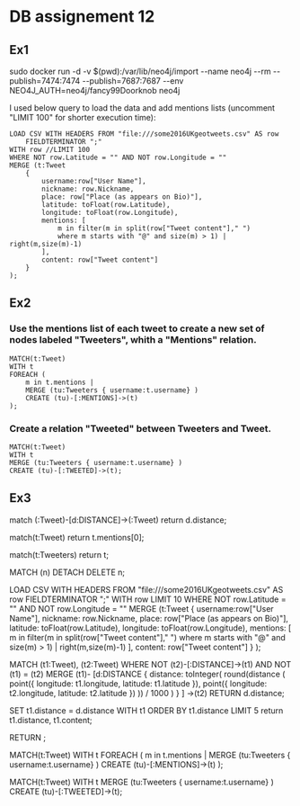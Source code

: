# DB assignement 12

## Ex1

sudo docker run -d -v $(pwd):/var/lib/neo4j/import --name neo4j --rm --publish=7474:7474 --publish=7687:7687 --env NEO4J_AUTH=neo4j/fancy99Doorknob neo4j

I used below query to load the data and add mentions lists (uncomment "LIMIT 100" for shorter execution time):

    LOAD CSV WITH HEADERS FROM "file:///some2016UKgeotweets.csv" AS row 
        FIELDTERMINATOR ";"
    WITH row //LIMIT 100
    WHERE NOT row.Latitude = "" AND NOT row.Longitude = ""
    MERGE (t:Tweet
        {
            username:row["User Name"],
            nickname: row.Nickname,
            place: row["Place (as appears on Bio)"],
            latitude: toFloat(row.Latitude),
            longitude: toFloat(row.Longitude),
            mentions: [
                m in filter(m in split(row["Tweet content"]," ") 
                where m starts with "@" and size(m) > 1) | right(m,size(m)-1)
            ],
            content: row["Tweet content"]
        }
    );

## Ex2

### Use the mentions list of each tweet to create a new set of nodes labeled "Tweeters", whith a "Mentions" relation.

    MATCH(t:Tweet) 
    WITH t
    FOREACH (
        m in t.mentions | 
        MERGE (tu:Tweeters { username:t.username} )
        CREATE (tu)-[:MENTIONS]->(t)
    );

### Create a relation "Tweeted" between Tweeters and Tweet.

    MATCH(t:Tweet) 
    WITH t
    MERGE (tu:Tweeters { username:t.username} )
    CREATE (tu)-[:TWEETED]->(t);

## Ex3



match (:Tweet)-[d:DISTANCE]->(:Tweet) return d.distance;

match(t:Tweet) return t.mentions[0];

match(t:Tweeters) return t;


MATCH (n)
DETACH DELETE n;


LOAD CSV WITH HEADERS FROM "file:///some2016UKgeotweets.csv" AS row 
    FIELDTERMINATOR ";"
WITH row LIMIT 10
WHERE NOT row.Latitude = "" AND NOT row.Longitude = ""
MERGE (t:Tweet
    {
        username:row["User Name"],
        nickname: row.Nickname,
        place: row["Place (as appears on Bio)"],
        latitude: toFloat(row.Latitude),
        longitude: toFloat(row.Longitude),
        mentions: [
            m in filter(m in split(row["Tweet content"]," ") 
            where m starts with "@" and size(m) > 1) | right(m,size(m)-1)
        ],
        content: row["Tweet content"]
    }
);
     
MATCH (t1:Tweet), (t2:Tweet)
WHERE NOT (t2)-[:DISTANCE]->(t1) AND NOT (t1) = (t2)
MERGE 
(t1)-
[d:DISTANCE 
    {
        distance: toInteger(
            round(distance
            (
                point({ longitude: t1.longitude, latitude: t1.latitude }),
                point({ longitude: t2.longitude, latitude: t2.latitude })
            )) / 1000
        )
    }
]
->(t2)
RETURN d.distance;



SET t1.distance = d.distance
WITH t1
ORDER BY t1.distance
LIMIT 5
return t1.distance, t1.content;




RETURN ;






MATCH(t:Tweet) 
WITH t
FOREACH (
    m in t.mentions | 
    MERGE (tu:Tweeters { username:t.username} )
    CREATE (tu)-[:MENTIONS]->(t)
);


MATCH(t:Tweet) 
WITH t
MERGE (tu:Tweeters { username:t.username} )
CREATE (tu)-[:TWEETED]->(t);




